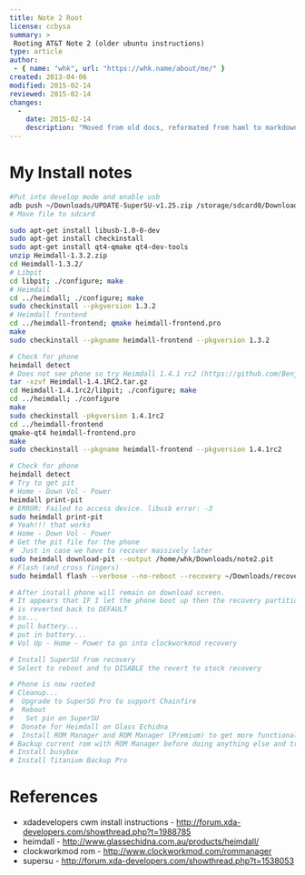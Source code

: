 ```yaml
---
title: Note 2 Root
license: ccbysa
summary: >
 Rooting AT&T Note 2 (older ubuntu instructions)
type: article
author:
 - { name: "whk", url: "https://whk.name/about/me/" }
created: 2013-04-06
modified: 2015-02-14
reviewed: 2015-02-14
changes:
  -
    date: 2015-02-14
    description: "Moved from old docs, reformated from haml to markdown"
---
```


My Install notes
========================================================================

```bash
#Put into develop mode and enable usb 
adb push ~/Downloads/UPDATE-SuperSU-v1.25.zip /storage/sdcard0/Download
# Move file to sdcard

sudo apt-get install libusb-1.0-0-dev
sudo apt-get install checkinstall
sudo apt-get install qt4-qmake qt4-dev-tools
unzip Heimdall-1.3.2.zip
cd Heimdall-1.3.2/
# Libpit
cd libpit; ./configure; make
# Heimdall
cd ../heimdall; ./configure; make
sudo checkinstall --pkgversion 1.3.2
# Heimdall frontend
cd ../heimdall-frontend; qmake heimdall-frontend.pro
make
sudo checkinstall --pkgname heimdall-frontend --pkgversion 1.3.2

# Check for phone
heimdall detect
# Does not see phone so try Heimdall 1.4.1 rc2 (https://github.com/Benjamin-Dobell/Heimdall/tags)
tar -xzvf Heimdall-1.4.1RC2.tar.gz
cd Heimdall-1.4.1rc2/libpit; ./configure; make
cd ../heimdall; ./configure
make
sudo checkinstall -pkgversion 1.4.1rc2
cd ../heimdall-frontend
qmake-qt4 heimdall-frontend.pro
make
sudo checkinstall --pkgname heimdall-frontend --pkgversion 1.4.1rc2

# Check for phone
heimdall detect
# Try to get pit
# Home - Down Vol - Power
heimdall print-pit
# ERROR: Failed to access device. libusb error: -3
sudo heimdall print-pit
# Yeah!!! that works
# Home - Down Vol - Power
# Get the pit file for the phone
#  Just in case we have to recover massively later
sudo heimdall download-pit --output /home/whk/Downloads/note2.pit
# Flash (and cross fingers)
sudo heimdall flash --verbose --no-reboot --recovery ~/Downloads/recovery-clockwork-touch-6.0.3.0-t0lte.img

# After install phone will remain on download screen.
# It appears that IF I let the phone boot up then the recovery partition
# is reverted back to DEFAULT
# so...
# pull battery...
# put in battery...
# Vol Up - Home - Power to go into clockworkmod recovery

# Install SuperSU from recovery
# Select to reboot and to DISABLE the revert to stock recovery

# Phone is now rooted
# Cleanup...
#  Upgrade to SuperSU Pro to support Chainfire
#  Reboot
#   Set pin on SuperSU
#  Donate for Heimdall on Glass Echidna
#  Install ROM Manager and ROM Manager (Premium) to get more functionallity tand to support Clockworkmod
# Backup current rom with ROM Manager before doing anything else and transfer to Linux ws
# Install busybox
# Install Titanium Backup Pro
```


References
===================================================================
* xdadevelopers cwm install instructions - http://forum.xda-developers.com/showthread.php?t=1988785
* heimdall - http://www.glassechidna.com.au/products/heimdall/
* clockworkmod rom - http://www.clockworkmod.com/rommanager
* supersu - http://forum.xda-developers.com/showthread.php?t=1538053


